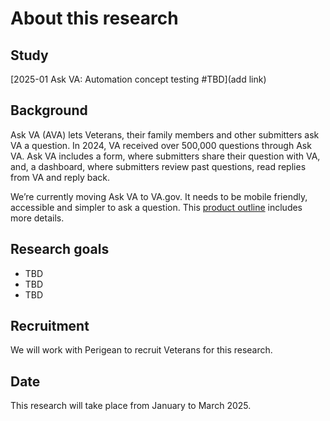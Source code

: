 # About this research

## Study
[2025-01 Ask VA: Automation concept testing #TBD](add link)

## Background
Ask VA (AVA) lets Veterans, their family members and other submitters ask VA a question. In 2024, VA received over 500,000 questions through Ask VA. Ask VA includes a form, where submitters share their question with VA, and, a dashboard, where submitters review past questions, read replies from VA and reply back.

We’re currently moving Ask VA to VA.gov. It needs to be mobile friendly, accessible and simpler to ask a question. This [product outline](https://github.com/department-of-veterans-affairs/va.gov-team/blob/master/products/ask-va/product/Product%20outline.md) includes more details.

## Research goals
* TBD
* TBD
* TBD

## Recruitment
We will work with Perigean to recruit Veterans for this research.

## Date
This research will take place from January to March 2025.
